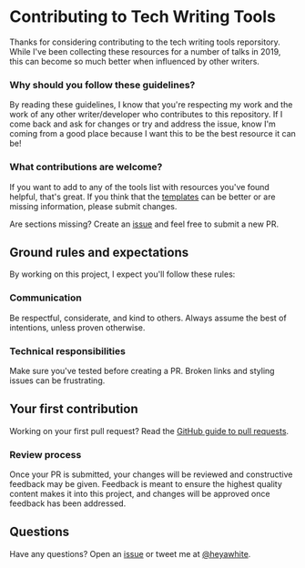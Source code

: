 # Contributing to Tech Writing Tools

Thanks for considering contributing to the tech writing tools reporsitory. While I've been collecting these resources for a number of talks in 2019, this can become so much better when influenced by other writers.

### Why should you follow these guidelines?

By reading these guidelines, I know that you're respecting my work and the work of any other writer/developer who contributes to this repository. If I come back and ask for changes or try and address the issue, know I'm coming from a good place because I want this to be the best resource it can be!

### What contributions are welcome?

If you want to add to any of the tools list with resources you've found helpful, that's great. If you think that the [templates](/templates/) can be better or are missing information, please submit changes.

Are sections missing? Create an [issue](https://github.com/heyawhite/tech-writing-tools/issues/new/choose) and feel free to submit a new PR.

## Ground rules and expectations

By working on this project, I expect you'll follow these rules:

### Communication

Be respectful, considerate, and kind to others. Always assume the best of intentions, unless proven otherwise.

### Technical responsibilities

Make sure you've tested before creating a PR. Broken links and styling issues can be frustrating.

## Your first contribution

Working on your first pull request? Read the [GitHub guide to pull requests](https://help.github.com/en/github/collaborating-with-issues-and-pull-requests/about-pull-requests).

### Review process

Once your PR is submitted, your changes will be reviewed and constructive feedback may be given. Feedback is meant to ensure the highest quality content makes it into this project, and changes will be approved once feedback has been addressed.

## Questions

Have any questions? Open an [issue](https://github.com/heyawhite/tech-writing-tools/issues/new/choose) or tweet me at [@heyawhite](https://twitter.com/heyawhite).
